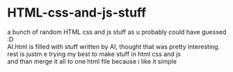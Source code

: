 # HTML-css-and-js-stuff
a bunch of random HTML css and js stuff as u probably could have guessed :D <br> AI.html is filled with stuff written by AI, thought that was pretty interesting. <br> rest is justm e trying my best to make stuff in html css and js <br> and than merge it all to one html file because i like it simple